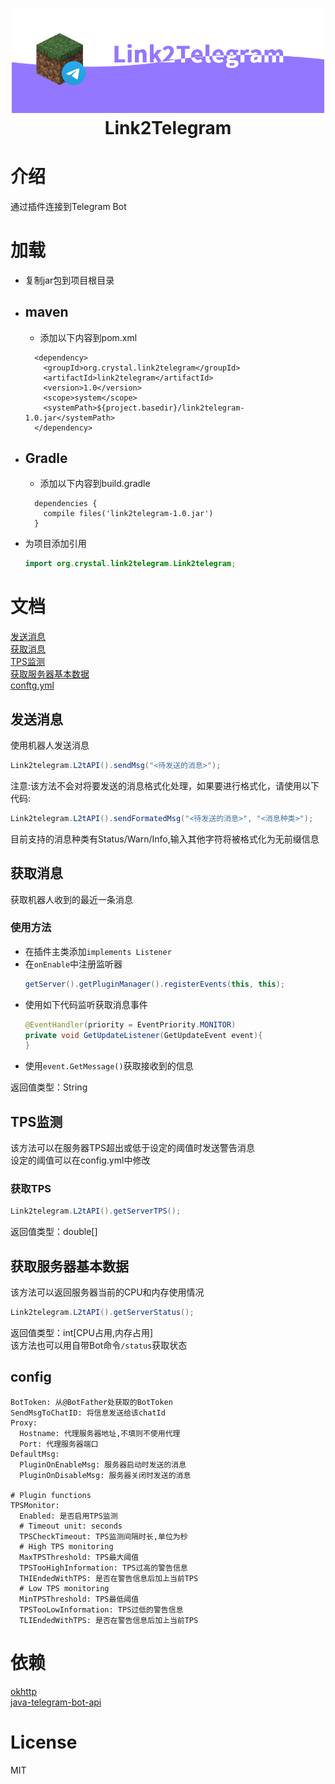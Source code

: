 <h1 align="center">
    <img width="500" src="https://raw.githubusercontent.com/Crystal-Moling/link2telegram/master/Banner.png"/><br>
	Link2Telegram
</h1>

# 介绍
通过插件连接到Telegram Bot

# 加载
* 复制jar包到项目根目录
* ## maven
  * 添加以下内容到pom.xml
  ```
    <dependency>
      <groupId>org.crystal.link2telegram</groupId>
      <artifactId>link2telegram</artifactId>
      <version>1.0</version>
      <scope>system</scope>
      <systemPath>${project.basedir}/link2telegram-1.0.jar</systemPath>
    </dependency>
  ```
* ## Gradle
  * 添加以下内容到build.gradle
  ```
    dependencies {
      compile files('link2telegram-1.0.jar')
    }
  ```
* 为项目添加引用
  ```java
  import org.crystal.link2telegram.Link2telegram;
  ```
# 文档
[发送消息](#发送消息)  
[获取消息](#获取消息)  
[TPS监测](#TPS监测)  
[获取服务器基本数据](#获取服务器基本数据)  
[conftg.yml](#config)
## 发送消息
使用机器人发送消息
  ```java
  Link2telegram.L2tAPI().sendMsg("<待发送的消息>");
  ```
注意:该方法不会对将要发送的消息格式化处理，如果要进行格式化，请使用以下代码:
  ```java
  Link2telegram.L2tAPI().sendFormatedMsg("<待发送的消息>", "<消息种类>");
  ```
目前支持的消息种类有Status/Warn/Info,输入其他字符将被格式化为无前缀信息
## 获取消息
获取机器人收到的最近一条消息  
### 使用方法
* 在插件主类添加`implements Listener`  
* 在`onEnable`中注册监听器  
  ```java
  getServer().getPluginManager().registerEvents(this, this);
  ```
* 使用如下代码监听获取消息事件
  ```java
  @EventHandler(priority = EventPriority.MONITOR)
  private void GetUpdateListener(GetUpdateEvent event){
  }
  ```
* 使用`event.GetMessage()`获取接收到的信息  

返回值类型：String
## TPS监测
该方法可以在服务器TPS超出或低于设定的阈值时发送警告消息  
设定的阈值可以在config.yml中修改
### 获取TPS
  ```java
  Link2telegram.L2tAPI().getServerTPS();
  ```
返回值类型：double[]
## 获取服务器基本数据
该方法可以返回服务器当前的CPU和内存使用情况
  ```java
  Link2telegram.L2tAPI().getServerStatus();
  ```
返回值类型：int[CPU占用,内存占用]  
该方法也可以用自带Bot命令`/status`获取状态
## config
```
BotToken: 从@BotFather处获取的BotToken
SendMsgToChatID: 将信息发送给该chatId
Proxy: 
  Hostname: 代理服务器地址,不填则不使用代理
  Port: 代理服务器端口
DefaultMsg:
  PluginOnEnableMsg: 服务器启动时发送的消息
  PluginOnDisableMsg: 服务器关闭时发送的消息

# Plugin functions
TPSMonitor:
  Enabled: 是否启用TPS监测
  # Timeout unit: seconds
  TPSCheckTimeout: TPS监测间隔时长,单位为秒
  # High TPS monitoring
  MaxTPSThreshold: TPS最大阈值
  TPSTooHighInformation: TPS过高的警告信息
  THIEndedWithTPS: 是否在警告信息后加上当前TPS
  # Low TPS monitoring
  MinTPSThreshold: TPS最低阈值
  TPSTooLowInformation: TPS过低的警告信息
  TLIEndedWithTPS: 是否在警告信息后加上当前TPS
```
# 依赖
[okhttp](https://github.com/square/okhttp)  
[java-telegram-bot-api](https://github.com/pengrad/java-telegram-bot-api)

# License
MIT